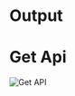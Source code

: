 <h1><b>Output</b></h1>
<h1>Get Api</h1>


![Get API](https://user-images.githubusercontent.com/113329537/197987648-565eac89-5194-412e-9db4-133d0f22b56e.png)

